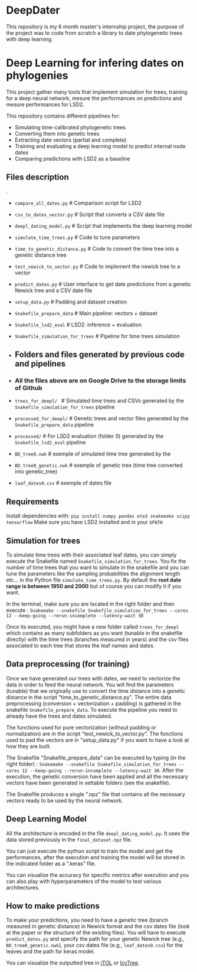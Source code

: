 # DeepDater
This repository is my 6 month master's internship project, the purpose of the project was to code from scratch a library to date phylogenetic trees with deep learning.

# Deep Learning for infering dates on phylogenies
This project gather many tools that implement simulation for trees, training for a deep neural network, mesure the performances on predictions and mesure performances for LSD2.

This repository contains different pipelines for:
- Simulating time-calibrated phylogenetic trees
- Converting them into genetic trees
- Extracting date vectors (partial and complete)
- Training and evaluating a deep learning model to predict internal node dates
- Comparing predictions with LSD2 as a baseline

## Files description
.
-  ```compare_all_dates.py```	# Comparison script for LSD2
-  ```csv_to_dates_vector.py```	# Script that converts a CSV date file
-  ```deepl_dating_model.py```	# Script that implements the deep learning model
-  ```simulate_time_trees.py```	# Code to tune parameters
-  ```time_to_genetic_distance.py```	# Code to convert the time tree into a genetic distance tree
-  ```test_newick_to_vector.py```	# Code to implement the newick tree to a vector
-  ```predict_dates.py```	# User interface to get date predictions from a genetic Newick tree and a CSV date file
-  ```setup_data.py```              # Padding and dataset creation
 
  
-  ```Snakefile_prepare_data```         # Main pipeline: vectors + dataset
-  ```Snakefile_lsd2_eval```        # LSD2: inference + evaluation
-  ```Snakefile_simulation_for_trees```   # Pipeline for time trees simulation
-  ## Folders and files generated by previous code and pipelines
-  ### All the files above are on Google Drive to the storage limits of Github
-  ```trees_for_deepl/ ```          # Simulated time trees and CSVs generated by the ```Snakefile_simulation_for_trees``` pipeline
-  ```processed_for_deepl/```       # Genetic trees and vector files generated by the ```Snakefile_prepare_data``` pipeline
-  ```processed/```     # For LSD2 evaluation (folder 0) generated by the ```Snakefile_lsd2_eval``` pipeline
-   ```BD_tree0.nwk```	# exemple of simulated time tree generated by the 
-   ```BD_tree0_genetic.nwk``` # exemple of genetic tree (time tree converted into genetic_tree)
-   ```leaf_dates0.csv``` # exemple of dates file 


## Requirements

Install dependencies with:
```pip install numpy pandas ete3 snakemake scipy tensorflow```
Make sure you have LSD2 installed and in your ```$PATH```


## Simulation for trees

To simulate time trees with their associated leaf dates, you can simply execute the Snakefile named ```Snakefile_simulation_for_trees```. You fix the number of time trees that you want to simulate in the snakefile and you can tune the parameters like the sampling probabilities the alignment length etc... in the Python file ```simulate_time_trees.py```. By default the **root date range is between 1950 and 2000** but of course you can modify it if you want.

In the terminal, make sure you are located in the right folder and then execute : 
```Snakemake --snakefile Snakefile_simulation_for_trees --cores 12 --keep-going --rerun-incomplete --latency-wait 30```

Once its executed, you might have a new folder called ```trees_for_deepl``` which contains as many subfolders as you want (tunable in the snakefile directly) with the time trees (branches measured in years) and the csv files associated to each tree that stores the leaf names and dates.

## Data preprocessing (for training)

Once we have generated our trees with dates, we need to vectorize the data in order to feed the neural network. You will find the parameters (tunable) that we originally use to convert the time distance into a genetic distance in the script "time_to_genetic_distance.py". The entire data preprocessing (conversion + vectorization + padding) is gathered in the snakefile ```Snakefile_prepare_data```. To execute the pipeline you need to already have the trees and dates simulated.

The functions used for pure vectorization (without padding or normalization) are in the script "test_newick_to_vector.py". The fonctions used to pad the vectors are in "setup_data.py" if you want to have a look at how they are built.

The Snakefile "Snakefile_prepare_data" can be executed by typing (in the right folder) : ```Snakemake --snakefile Snakefile_simulation_for_trees --cores 12 --keep-going --rerun-incomplete --latency-wait 30```.
After the execution, the genetic conversion have been applied and all the necessary vectors have been generated in settable folders (see the snakefile).

The Snakefile produces a single ".npz" file that contains all the necessary vectors ready to be used by the neural network.

## Deep Learning Model

All the architecture is encoded in the file ```deepl_dating_model.py```. It uses the data stored previously in the ```final_dataset.npz``` file.

You can just execute the python script to train the model and get the performances, after the execution and training the model will be stored in the indicated folder as a ".keras" file.

You can visualize the accuracy for specific metrics after execution and you can also play with hyperparameters of the model to test various architectures.

## How to make predictions

To make your predictions, you need to have a genetic tree (branch measured in genetic distance) in Newick format and the csv dates file (look at the paper or the structure of the existing files). You will have to execute ```predict_dates.py``` and specify the path for your genetic Newick tree (e.g., ```BD_tree0_genetic.nwk```), your csv dates file (e.g., ```leaf_dates0.csv```) for the leaves and the path for keras model.

You can visualize the outputted tree in [iTOL](https://itol.embl.de/upload.cgi) or [IcyTree](https://icytree.org/).

